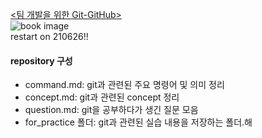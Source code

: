 [<팀 개발을 위한 Git-GitHub>](http://www.kyobobook.co.kr/product/detailViewKor.laf?ejkGb=KOR&mallGb=KOR&barcode=9791162242032&orderClick=LEA&Kc=)   
![book image](http://image.kyobobook.co.kr/images/book/large/032/l9791162242032.jpg)   
restart on 210626!!

#### repository 구성
* command.md: git과 관련된 주요 명령어 및 의미 정리
* concept.md: git과 관련된 concept 정리
* question.md: git을 공부하다가 생긴 질문 모음
* for_practice 폴더: git과 관련된 실습 내용을 저장하는 폴더.해
